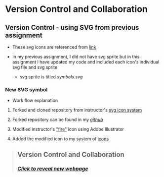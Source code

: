 # Version Control and Collaboration

## Version Control - using SVG from previous assignment 

* These svg icons are referenced from [link](http://i6.cims.nyu.edu/~clx205/drawing/svg/index.html)

* In my previous assignment, I did not have svg sprite but in this assignment I have updated my code and included each icon's individual svg file and svg sprite 
    * svg sprite is titled _symbols.svg_

### New SVG symbol
* Work flow explanation
1. Forked and cloned repository from instructor's [svg icon system][jclayton]

[jclayton]: https://github.com/jclayton/classical-elements/

2. Forked repository can be found in my [_github_](https://github.com/carolinelxy/classical-elements)

3. Modified instructor's ["fire"](https://github.com/jclayton/classical-elements/blob/master/fire.svg) icon using Adobe Illustrator 

4. Added the modified icon to my system of [icons](https://github.com/carolinelxy/vcc)

> ## Version Control and Collaboration
> ### [***_Click to reveal new webpage_***](http://i6.cims.nyu.edu/~clx205/drawing/versionControlAndCollab/index.html)

